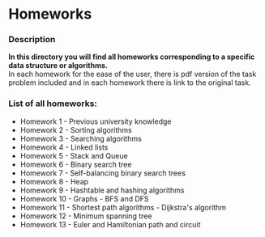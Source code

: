 # Homeworks
### Description
**In this directory you will find all homeworks corresponding to a specific data structure or algorithms.**\
In each homework for the ease of the user, there is pdf version of the task problem included and in each homework there is link to the original task. 

### List of all homeworks:
- Homework 1 - Previous university knowledge
- Homework 2 - Sorting algorithms
- Homework 3 - Searching algorithms 
- Homework 4 - Linked lists
- Homework 5 - Stack and Queue
- Homework 6 - Binary search tree
- Homework 7 - Self-balancing binary search trees
- Homework 8 - Heap
- Homework 9 - Hashtable and hashing algorithms
- Homework 10 - Graphs - BFS and DFS
- Homework 11 - Shortest path algorithms - Dijkstra's algorithm
- Homework 12 - Minimum spanning tree
- Homework 13 - Euler and Hamiltonian path and circuit
